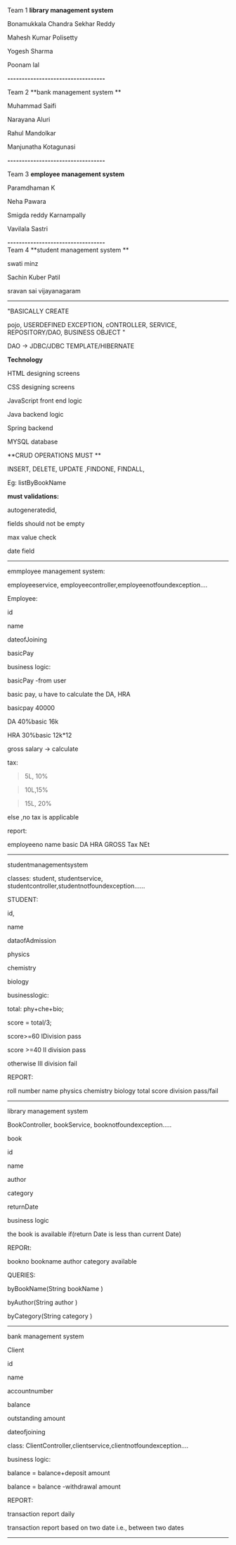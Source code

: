 Team 1	**library management system**

Bonamukkala Chandra Sekhar Reddy	

Mahesh Kumar Polisetty	
    
Yogesh Sharma	
    
Poonam lal

**----------------------------------**

Team 2		 **bank management system **

Muhammad Saifi

Narayana Aluri	
    
Rahul Mandolkar	
    
Manjunatha Kotagunasi	

**----------------------------------**

Team 3	**employee management system**

Paramdhaman K	

Neha Pawara	
    
Smigda reddy Karnampally	
    
Vavilala Sastri	

**----------------------------------**    
Team 4		**student management system **

swati minz	

Sachin Kuber Patil	
    
sravan sai vijayanagaram	

---------------------------------


"BASICALLY CREATE

pojo, USERDEFINED EXCEPTION, cONTROLLER, SERVICE, REPOSITORY/DAO, BUSINESS OBJECT "	
	
DAO -> JDBC/JDBC TEMPLATE/HIBERNATE	

**Technology**

HTML designing screens

CSS designing screens

JavaScript front end logic

Java backend logic

Spring backend

MYSQL database

**CRUD OPERATIONS MUST **

INSERT, DELETE, UPDATE ,FINDONE, FINDALL,

Eg: listByBookName

**must validations:**

autogeneratedid, 

fields should not be empty 

max value check

date field 

-----------------


emmployee management system:


employeeservice, employeecontroller,employeenotfoundexception....


Employee:

id

name

dateofJoining

basicPay 

business logic:

basicPay -from user 

basic pay, u have to calculate the DA, HRA

basicpay        40000

DA     40%basic   16k

HRA    30%basic   12k*12

gross salary -> calculate 

tax: 

>5L, 10%

>10L,15%

>15L, 20%

else ,no tax is applicable 


report:

employeeno    name  basic DA HRA GROSS Tax NEt 

-------------------------------------------

studentmanagementsystem

classes: student, studentservice, studentcontroller,studentnotfoundexception......

STUDENT:

id,

name

dataofAdmission

physics

chemistry 

biology 


businesslogic:

total: phy+che+bio;

score = total/3;

score>=60 IDivision pass

score >=40 II division pass

otherwise III division fail 

REPORT:

roll number name physics chemistry biology total score  division pass/fail 

--------------------------------------------
library management system

BookController, bookService, booknotfoundexception.....


book

id

name

author

category

returnDate



business logic 

the book is available if(return Date is less than current Date)
 
 REPORt:
 
 bookno bookname author category available
 
 QUERIES:
 
 byBookName(String bookName )
 
 byAuthor(String author )
 
 byCategory(String category )

-------------------------------------------------
bank management system

Client

id

name

accountnumber

balance

outstanding amount

dateofjoining

class: ClientController,clientservice,clientnotfoundexception....

business logic:

balance = balance+deposit amount

balance = balance -withdrawal amount


REPORT:

transaction report daily 

transaction report based on two date i.e., between two dates 


---------------------------------



